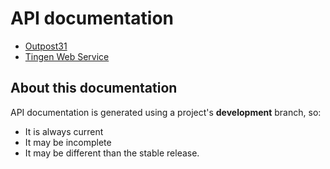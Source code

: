 <!-- u251008-->

# API documentation

* [Outpost31](https://spectrum-health-systems.github.io/tingen-documentation/api/shfb-outpost31/)
* [Tingen Web Service](https://spectrum-health-systems.github.io/tingen-documentation/api/shfb-tingen-web-service/)

## About this documentation

API documentation is generated using a project's **development** branch, so:

* It is always current
* It may  be incomplete
* It may be different than the stable release.
